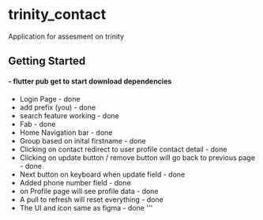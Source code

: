 # trinity_contact

Application for assesment on trinity

## Getting Started
#### - flutter pub get to start download dependencies



- Login Page - done
- add prefix (you) - done
- search feature working - done
- Fab - done
- Home Navigation bar - done
- Group based on inital firstname - done
- Clicking on contact redirect to user profile contact detail - done
- Clicking on update button / remove button will go back to previous page - done
- Next button on keyboard when update field - done
- Added phone number field - done
- on Profile page will see profile data - done
- A pull to refresh will reset everything - done
- The UI and icon same as figma - done
'''
